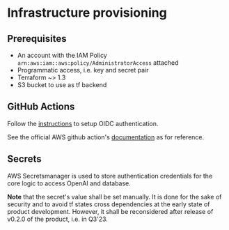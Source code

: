 # Infrastructure provisioning

## Prerequisites

- An account with the IAM Policy `arn:aws:iam::aws:policy/AdministratorAccess` attached
- Programmatic access, i.e. key and secret pair
- Terraform ~> 1.3
- S3 bucket to use as tf backend

## GitHub Actions

Follow
the [instructions](https://docs.github.com/en/actions/deployment/security-hardening-your-deployments/configuring-openid-connect-in-amazon-web-services#adding-the-identity-provider-to-aws)
to setup OIDC authentication.

See the official AWS github action's [documentation](https://github.com/aws-actions/configure-aws-credentials) as for
reference.

## Secrets

AWS Secretsmanager is used to store authentication credentials for the core logic to access OpenAI and database.

**Note** that the secret's value shall be set manually. It is done for the sake of security and to avoid tf states cross
dependencies at the early state of product development. However, it shall be reconsidered after release of v0.2.0 of the
product, i.e. in Q3'23.
